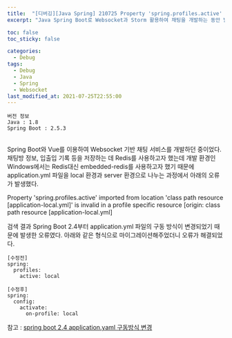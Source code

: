 ```yaml
---
title:  "[디버깅][Java Spring] 210725 Property 'spring.profiles.active' imported from location 'class path resource [application-local.yml]' is invalid in a profile specific resource [origin: class path resource [application-local.yml]"
excerpt: "Java Spring Boot로 Websocket과 Storm 활용하여 채팅을 개발하는 동안 발생한 오류 3"

toc: false
toc_sticky: false

categories:
  - Debug
tags:
  - Debug
  - Java
  - Spring
  - Websocket
last_modified_at: 2021-07-25T22:55:00
---
```


```
버전 정보
Java : 1.8
Spring Boot : 2.5.3
```

<br>
Spring Boot와 Vue를 이용하여 Websocket 기반 채팅 서비스를 개발하던 중이었다.
채팅방 정보, 입출입 기록 등을 저장하는 데 Redis를 사용하고자 했는데 개발 환경인 Windows에서는 Redis대신 embedded-redis를 사용하고자 했기 때문에 application.yml 파일을 local 환경과 server 환경으로 나누는 과정에서 아래의 오류가 발생했다.

<p class="error_msg">Property 'spring.profiles.active' imported from location 'class path resource [application-local.yml]' is invalid in a profile specific resource [origin: class path resource [application-local.yml]</p>

검색 결과 Spring Boot 2.4부터 application.yml 파일의 구동 방식이 변경되었기 때문에 발생한 오류였다.
아래와 같은 형식으로 마이그레이션해주었더니 오류가 해결되었다.

```
[수정전]
spring:
  profiles:
    active: local
```
```
[수정후]
spring:
  config:
    activate:
      on-profile: local
```

참고 : <a href="https://multifrontgarden.tistory.com/277">spring boot 2.4 application.yaml 구동방식 변경</a>
